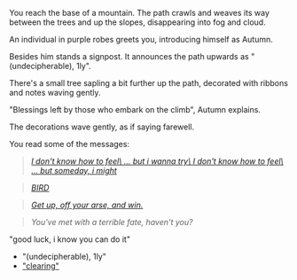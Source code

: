 ---
---

You reach the base of a mountain.
The path crawls and weaves its way between the trees and up the slopes, disappearing into fog and cloud.

An individual in purple robes greets you, introducing himself as Autumn.

Besides him stands a signpost.
It announces the path upwards as "(undecipherable), 1ly".

There's a small tree sapling a bit further up the path, decorated with ribbons and notes waving gently.

"Blessings left by those who embark on the climb", Autumn explains.

The decorations wave gently, as if saying farewell.

You read some of the messages:

> _[I don't know how to feel\\
> ... but i wanna try\\
> I don't know how to feel\\
> ... but someday, i might](https://www.youtube.com/watch?v=dpnTd9Dx2OM)_

> _[BIRD](https://www.youtube.com/watch?v=kB2KuC95cII)_

> _[Get up, off your arse, and win.](https://www.youtube.com/watch?v=kB2KuC95cII)_

> _You've met with a terrible fate, haven't you?_

"good luck, i know you can do it"

- "(undecipherable), 1ly"
- ["clearing"](#clearing)
